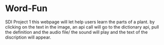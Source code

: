 # Word-Fun
SDI Project 1 
this webpage will let help users learn the parts of a plant. by clicking on the text in the image, an api call will go to the dictionary api, pull the definition and the audio file/
the sound will play and the text of the discription will appear.